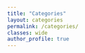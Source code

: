 ```yaml
---
title: "Categories"
layout: categories
permalink: /categories/
classes: wide
author_profile: true
---
```

